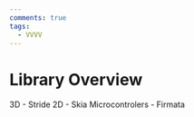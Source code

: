 ```yaml
---
comments: true
tags:
  - VVVV
---
```


# Library Overview
3D - Stride
2D - Skia
Microcontrolers - Firmata
